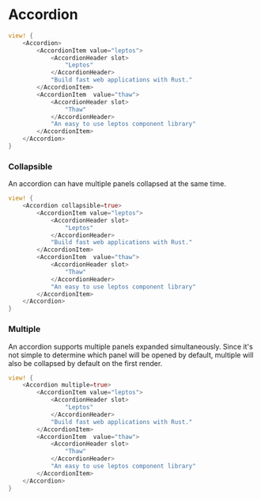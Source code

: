 # Accordion

```rust demo
view! {
    <Accordion>
        <AccordionItem value="leptos">
            <AccordionHeader slot>
                "Leptos"
            </AccordionHeader>
            "Build fast web applications with Rust."
        </AccordionItem>
        <AccordionItem  value="thaw">
            <AccordionHeader slot>
                "Thaw"
            </AccordionHeader>
            "An easy to use leptos component library"
        </AccordionItem>
    </Accordion>
}
```

### Collapsible

An accordion can have multiple panels collapsed at the same time.

```rust demo
view! {
    <Accordion collapsible=true>
        <AccordionItem value="leptos">
            <AccordionHeader slot>
                "Leptos"
            </AccordionHeader>
            "Build fast web applications with Rust."
        </AccordionItem>
        <AccordionItem  value="thaw">
            <AccordionHeader slot>
                "Thaw"
            </AccordionHeader>
            "An easy to use leptos component library"
        </AccordionItem>
    </Accordion>
}
```

### Multiple

An accordion supports multiple panels expanded simultaneously. Since it's not simple to determine which panel will be opened by default, multiple will also be collapsed by default on the first render.

```rust demo
view! {
    <Accordion multiple=true>
        <AccordionItem value="leptos">
            <AccordionHeader slot>
                "Leptos"
            </AccordionHeader>
            "Build fast web applications with Rust."
        </AccordionItem>
        <AccordionItem  value="thaw">
            <AccordionHeader slot>
                "Thaw"
            </AccordionHeader>
            "An easy to use leptos component library"
        </AccordionItem>
    </Accordion>
}
```